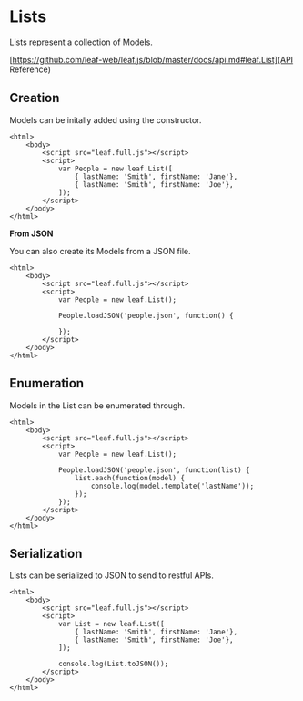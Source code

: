 # Lists

Lists represent a collection of Models.

[https://github.com/leaf-web/leaf.js/blob/master/docs/api.md#leaf.List](API Reference)

## Creation

Models can be initally added using the constructor.

	<html>
		<body>
			<script src="leaf.full.js"></script>
			<script>
				var People = new leaf.List([
					{ lastName: 'Smith', firstName: 'Jane'},
					{ lastName: 'Smith', firstName: 'Joe'},					
				]);
			</script>
		</body>
	</html>

**From JSON**

You can also create its Models from a JSON file.

	<html>
		<body>
			<script src="leaf.full.js"></script>
			<script>
				var People = new leaf.List();

				People.loadJSON('people.json', function() {

				});
			</script>
		</body>
	</html>

## Enumeration

Models in the List can be enumerated through.

	<html>
		<body>
			<script src="leaf.full.js"></script>
			<script>
				var People = new leaf.List();

				People.loadJSON('people.json', function(list) {
					list.each(function(model) {
						console.log(model.template('lastName'));
					});
				});
			</script>
		</body>
	</html>

## Serialization

Lists can be serialized to JSON to send to restful APIs.

	<html>
		<body>
			<script src="leaf.full.js"></script>
			<script>
				var List = new leaf.List([
					{ lastName: 'Smith', firstName: 'Jane'},
					{ lastName: 'Smith', firstName: 'Joe'},					
				]);

				console.log(List.toJSON());
			</script>
		</body>
	</html>

